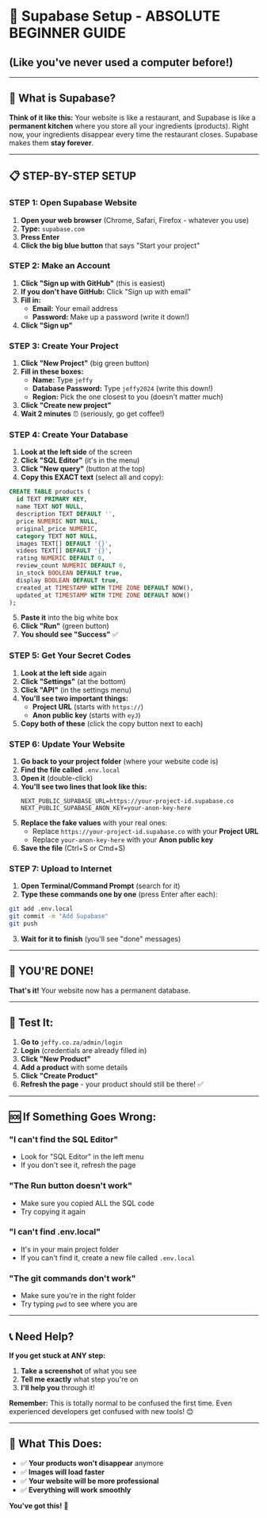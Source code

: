 # 🚀 Supabase Setup - ABSOLUTE BEGINNER GUIDE
## (Like you've never used a computer before!)

---

## 🤔 **What is Supabase?**
**Think of it like this:** Your website is like a restaurant, and Supabase is like a **permanent kitchen** where you store all your ingredients (products). Right now, your ingredients disappear every time the restaurant closes. Supabase makes them **stay forever**.

---

## 📋 **STEP-BY-STEP SETUP**

### **STEP 1: Open Supabase Website**
1. **Open your web browser** (Chrome, Safari, Firefox - whatever you use)
2. **Type:** `supabase.com`
3. **Press Enter**
4. **Click the big blue button** that says "Start your project"

### **STEP 2: Make an Account**
1. **Click "Sign up with GitHub"** (this is easiest)
2. **If you don't have GitHub:** Click "Sign up with email"
3. **Fill in:**
   - **Email:** Your email address
   - **Password:** Make up a password (write it down!)
4. **Click "Sign up"**

### **STEP 3: Create Your Project**
1. **Click "New Project"** (big green button)
2. **Fill in these boxes:**
   - **Name:** Type `jeffy`
   - **Database Password:** Type `jeffy2024` (write this down!)
   - **Region:** Pick the one closest to you (doesn't matter much)
3. **Click "Create new project"**
4. **Wait 2 minutes** ⏰ (seriously, go get coffee!)

### **STEP 4: Create Your Database**
1. **Look at the left side** of the screen
2. **Click "SQL Editor"** (it's in the menu)
3. **Click "New query"** (button at the top)
4. **Copy this EXACT text** (select all and copy):

```sql
CREATE TABLE products (
  id TEXT PRIMARY KEY,
  name TEXT NOT NULL,
  description TEXT DEFAULT '',
  price NUMERIC NOT NULL,
  original_price NUMERIC,
  category TEXT NOT NULL,
  images TEXT[] DEFAULT '{}',
  videos TEXT[] DEFAULT '{}',
  rating NUMERIC DEFAULT 0,
  review_count NUMERIC DEFAULT 0,
  in_stock BOOLEAN DEFAULT true,
  display BOOLEAN DEFAULT true,
  created_at TIMESTAMP WITH TIME ZONE DEFAULT NOW(),
  updated_at TIMESTAMP WITH TIME ZONE DEFAULT NOW()
);
```

5. **Paste it** into the big white box
6. **Click "Run"** (green button)
7. **You should see "Success"** ✅

### **STEP 5: Get Your Secret Codes**
1. **Look at the left side** again
2. **Click "Settings"** (at the bottom)
3. **Click "API"** (in the settings menu)
4. **You'll see two important things:**
   - **Project URL** (starts with `https://`)
   - **Anon public key** (starts with `eyJ`)
5. **Copy both of these** (click the copy button next to each)

### **STEP 6: Update Your Website**
1. **Go back to your project folder** (where your website code is)
2. **Find the file called** `.env.local`
3. **Open it** (double-click)
4. **You'll see two lines that look like this:**
   ```
   NEXT_PUBLIC_SUPABASE_URL=https://your-project-id.supabase.co
   NEXT_PUBLIC_SUPABASE_ANON_KEY=your-anon-key-here
   ```
5. **Replace the fake values** with your real ones:
   - Replace `https://your-project-id.supabase.co` with your **Project URL**
   - Replace `your-anon-key-here` with your **Anon public key**
6. **Save the file** (Ctrl+S or Cmd+S)

### **STEP 7: Upload to Internet**
1. **Open Terminal/Command Prompt** (search for it)
2. **Type these commands one by one** (press Enter after each):

```bash
git add .env.local
git commit -m "Add Supabase"
git push
```

3. **Wait for it to finish** (you'll see "done" messages)

---

## 🎉 **YOU'RE DONE!**

**That's it!** Your website now has a permanent database.

---

## 🧪 **Test It:**

1. **Go to** `jeffy.co.za/admin/login`
2. **Login** (credentials are already filled in)
3. **Click "New Product"**
4. **Add a product** with some details
5. **Click "Create Product"**
6. **Refresh the page** - your product should still be there! ✅

---

## 🆘 **If Something Goes Wrong:**

### **"I can't find the SQL Editor"**
- Look for "SQL Editor" in the left menu
- If you don't see it, refresh the page

### **"The Run button doesn't work"**
- Make sure you copied ALL the SQL code
- Try copying it again

### **"I can't find .env.local"**
- It's in your main project folder
- If you can't find it, create a new file called `.env.local`

### **"The git commands don't work"**
- Make sure you're in the right folder
- Try typing `pwd` to see where you are

---

## 📞 **Need Help?**

**If you get stuck at ANY step:**
1. **Take a screenshot** of what you see
2. **Tell me exactly** what step you're on
3. **I'll help you** through it!

**Remember:** This is totally normal to be confused the first time. Even experienced developers get confused with new tools! 😊

---

## 🎯 **What This Does:**

- ✅ **Your products won't disappear** anymore
- ✅ **Images will load faster**
- ✅ **Your website will be more professional**
- ✅ **Everything will work smoothly**

**You've got this!** 🚀

